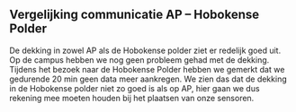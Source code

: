 ## Vergelijking communicatie AP – Hobokense Polder

De dekking in zowel AP als de Hobokense polder ziet er redelijk goed uit. Op de campus hebben we nog geen probleem gehad met de dekking. Tijdens het bezoek naar de Hobokense Polder hebben we gemerkt dat we gedurende 20 min geen data meer aankregen. We zien das dat de dekking in de Hobokense polder niet zo goed is als op AP, hier gaan we dus rekening mee moeten houden bij het plaatsen van onze sensoren.

